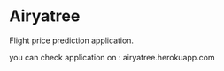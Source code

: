 # Airyatree
Flight price prediction application.

you can check application on :
airyatree.herokuapp.com
